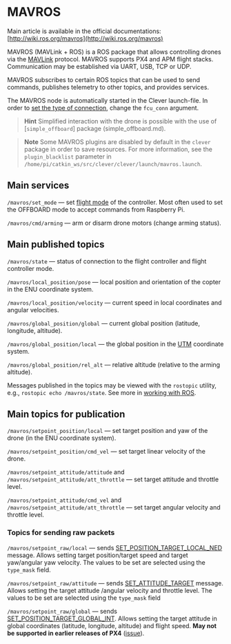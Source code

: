 # MAVROS

Main article is available in the official documentations: [http://wiki.ros.org/mavros](http://wiki.ros.org/mavros)

MAVROS \(MAVLink + ROS\) is a ROS package that allows controlling drones via the [MAVLink](mavlink.md) protocol. MAVROS supports PX4 and APM flight stacks. Communication may be established via UART, USB, TCP or UDP.

MAVROS subscribes to certain ROS topics that can be used to send commands, publishes telemetry to other topics, and provides services.

The MAVROS node is automatically started in the Clever launch-file. In order to [set the type of connection](connection.md), change the `fcu_conn` argument.

> **Hint** Simplified interaction with the drone is possible with the use of [`simple_offboard`] package (simple_offboard.md).

<!-- -->

> **Note** Some MAVROS plugins are disabled by default in the `clever` package in order to save resources. For more information, see the `plugin_blacklist` parameter in `/home/pi/catkin_ws/src/clever/clever/launch/mavros.launch`.

## Main services

`/mavros/set_mode` — set [flight mode](modes.md) of the controller. Most often used to set the OFFBOARD mode to accept commands from Raspberry Pi.

`/mavros/cmd/arming` — arm or disarm drone motors \(change arming status\).

## Main published topics

`/mavros/state` — status of connection to the flight controller and flight controller mode.

`/mavros/local_position/pose` — local position and orientation of the copter in the ENU coordinate system.

`/mavros/local_position/velocity` — current speed in local coordinates and angular velocities.

`/mavros/global_position/global` — current global position \(latitude, longitude, altitude\).

`/mavros/global_position/local` — the global position in the [UTM](https://en.wikipedia.org/wiki/Universal_Transverse_Mercator_coordinate_system) coordinate system.

`/mavros/global_position/rel_alt` — relative altitude \(relative to the arming altitude\).

Messages published in the topics may be viewed with the `rostopic` utility, e.g., `rostopic echo /mavros/state`. See more in [working with ROS](ros.md).

## Main topics for publication

`/mavros/setpoint_position/local` — set target position and yaw of the drone \(in the ENU coordinate system\).

`/mavros/setpoint_position/cmd_vel` — set target linear velocity of the drone.

`/mavros/setpoint_attitude/attitude` and `/mavros/setpoint_attitude/att_throttle` — set target attitude and throttle level.

`/mavros/setpoint_attitude/cmd_vel` and `/mavros/setpoint_attitude/att_throttle` — set target angular velocity and throttle level.

### Topics for sending raw packets

`/mavros/setpoint_raw/local` — sends [SET\_POSITION\_TARGET\_LOCAL\_NED](https://mavlink.io/en/messages/common.html#SET_POSITION_TARGET_LOCAL_NED) message. Allows setting target position/target speed and target yaw/angular yaw velocity. The values to be set are selected using the `type_mask` field.

`/mavros/setpoint_raw/attitude` — sends [SET\_ATTITUDE\_TARGET](https://mavlink.io/en/messages/common.html#SET_ATTITUDE_TARGET) message. Allows setting the target attitude /angular velocity and throttle level. The values to be set are selected using the `type_mask` field

`/mavros/setpoint_raw/global` — sends [SET\_POSITION\_TARGET\_GLOBAL\_INT](https://mavlink.io/en/messages/common.html#SET_POSITION_TARGET_GLOBAL_INT). Allows setting the target attitude in global coordinates \(latitude, longitude, altitude\) and flight speed. **May not be supported in earlier releases of PX4** \([issue](https://github.com/PX4/Firmware/issues/7552)\).
